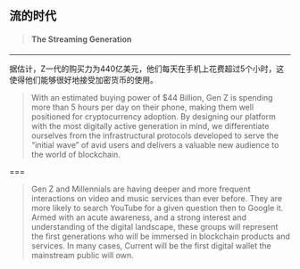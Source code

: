 ## 流的时代

> #### The Streaming Generation

---

据估计，Z一代的购买力为440亿美元，他们每天在手机上花费超过5个小时，这使得他们能够很好地接受加密货币的使用。

> With an estimated buying power of $44 Billion, Gen Z is spending more than 5 hours per day on their phone, making them well positioned for cryptocurrency adoption. By designing our platform with the most digitally active generation in mind, we differentiate ourselves from the infrastructural protocols developed to serve the “initial wave” of avid users and delivers a valuable new audience to the world of blockchain.

===

> Gen Z and Millennials are having deeper and more frequent interactions on video and music services than ever before. They are more likely to search YouTube for a given question then to Google it. Armed with an acute awareness, and a strong interest and understanding of the digital landscape, these groups will represent the first generations who will be immersed in blockchain products and services. In many cases, Current will be the first digital wallet the mainstream public will own.



